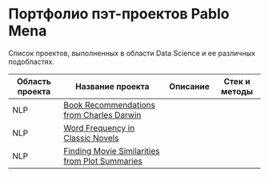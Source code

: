 # Портфолио пэт-проектов Pablo Mena
Список проектов, выполненных в области Data Science и ее различных подобластях.

| Область проекта | Название проекта | Описание      | Стек и методы | 
| --------------- | ---------------- | ------------- | ------------- |
| NLP             | [Book Recommendations from Charles Darwin]() |               |               |
| NLP             | [Word Frequency in Classic Novels]() |               |               |
| NLP             | [Finding Movie Similarities from Plot Summaries]() |               |               |

